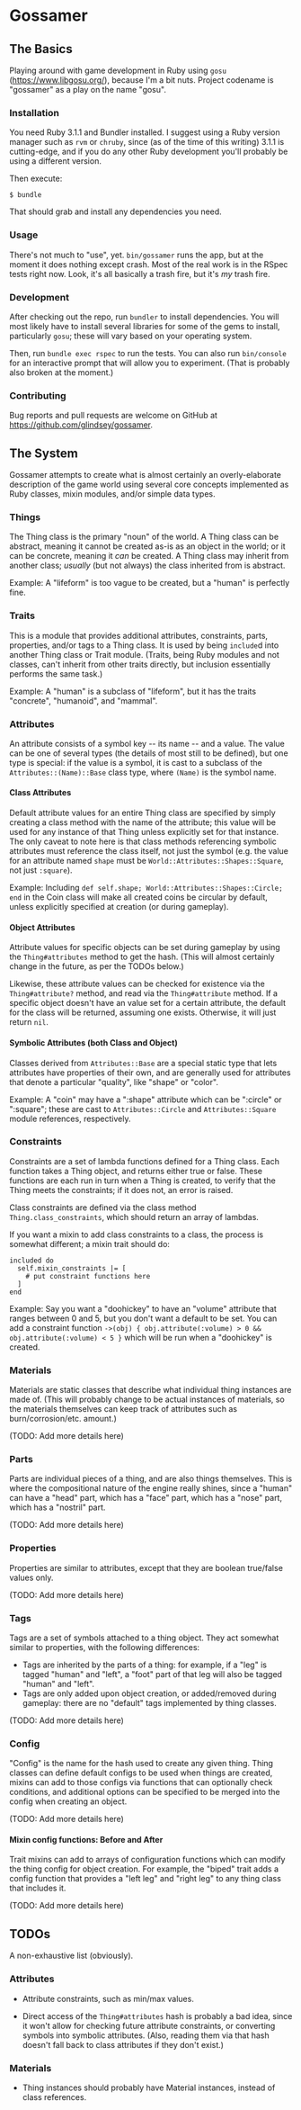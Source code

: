 # Gossamer

## The Basics

Playing around with game development in Ruby using `gosu` (https://www.libgosu.org/), because I'm a bit nuts. Project codename is "gossamer" as a play on the name "gosu".

### Installation

You need Ruby 3.1.1 and Bundler installed. I suggest using a Ruby version manager such as `rvm` or `chruby`, since (as of the time of this writing) 3.1.1 is cutting-edge, and if you do any other Ruby development you'll probably be using a different version.

Then execute:

    $ bundle

That should grab and install any dependencies you need.

### Usage

There's not much to "use", yet. `bin/gossamer` runs the app, but at the moment it does nothing except crash. Most of the real work is in the RSpec tests right now. Look, it's all basically a trash fire, but it's *my* trash fire.

### Development

After checking out the repo, run `bundler` to install dependencies. You will most likely have to install several libraries for some of the gems to install, particularly `gosu`; these will vary based on your operating system.

Then, run `bundle exec rspec` to run the tests. You can also run `bin/console` for an interactive prompt that will allow you to experiment. (That is probably also broken at the moment.)

### Contributing

Bug reports and pull requests are welcome on GitHub at https://github.com/glindsey/gossamer.

## The System

Gossamer attempts to create what is almost certainly an overly-elaborate description of the game world using several core concepts implemented as Ruby classes, mixin modules, and/or simple data types.

### Things

The Thing class is the primary "noun" of the world. A Thing class can be abstract, meaning it cannot be created as-is as an object in the world; or it can be concrete, meaning it _can_ be created. A Thing class may inherit from another class; _usually_ (but not always) the class inherited from is abstract. 

Example: A "lifeform" is too vague to be created, but a "human" is perfectly fine.

### Traits

This is a module that provides additional attributes, constraints, parts, properties, and/or tags to a Thing class. It is used by being `include`d into another Thing class or Trait module. (Traits, being Ruby modules and not classes, can't inherit from other traits directly, but inclusion essentially performs the same task.)

Example: A "human" is a subclass of "lifeform", but it has the traits "concrete", "humanoid", and "mammal".

### Attributes

An attribute consists of a symbol key -- its name -- and a value. The value can be one of several types (the details of most still to be defined), but one type is special: if the value is a symbol, it is cast to a subclass of the `Attributes::(Name)::Base` class type, where `(Name)` is the symbol name.

#### Class Attributes

Default attribute values for an entire Thing class are specified by simply creating a class method with the name of the attribute; this value will be used for any instance of that Thing unless explicitly set for that instance. The only caveat to note here is that class methods referencing symbolic attributes must reference the class itself, not just the symbol (e.g. the value for an attribute named `shape` must be `World::Attributes::Shapes::Square`, not just `:square`).

Example: Including `def self.shape; World::Attributes::Shapes::Circle; end` in the Coin class will make all created coins be circular by default, unless explicitly specified at creation (or during gameplay).

#### Object Attributes

Attribute values for specific objects can be set during gameplay by using the `Thing#attributes` method to get the hash. (This will almost certainly change in the future, as per the TODOs below.)

Likewise, these attribute values can be checked for existence via the `Thing#attribute?` method, and read via the `Thing#attribute` method. If a specific object doesn't have an value set for a certain attribute, the default for the class will be returned, assuming one exists. Otherwise, it will just return `nil`.

#### Symbolic Attributes (both Class and Object)

Classes derived from `Attributes::Base` are a special static type that lets attributes have properties of their own, and are generally used for attributes that denote a particular "quality", like "shape" or "color".

Example: A "coin" may have a ":shape" attribute which can be ":circle" or ":square"; these are cast to `Attributes::Circle` and `Attributes::Square` module references, respectively.

### Constraints

Constraints are a set of lambda functions defined for a Thing class. Each function takes a Thing object, and returns either true or false. These functions are each run in turn when a Thing is created, to verify that the Thing meets the constraints; if it does not, an error is raised.

Class constraints are defined via the class method `Thing.class_constraints`, which should return an array of lambdas. 

If you want a mixin to add class constraints to a class, the process is somewhat different; a mixin trait should do:

    included do
      self.mixin_constraints |= [
        # put constraint functions here
      ]
    end

Example: Say you want a "doohickey" to have an "volume" attribute that ranges between 0 and 5, but you don't want a default to be set. You can add a constraint function `->(obj) { obj.attribute(:volume) > 0 && obj.attribute(:volume) < 5 }` which will be run when a "doohickey" is created.

### Materials

Materials are static classes that describe what individual thing instances are made of. (This will probably change to be actual instances of materials, so the materials themselves can keep track of attributes such as burn/corrosion/etc. amount.)

(TODO: Add more details here)

### Parts

Parts are individual pieces of a thing, and are also things themselves. This is where the compositional nature of the engine really shines, since a "human" can have a "head" part, which has a "face" part, which has a "nose" part, which has a "nostril" part.

(TODO: Add more details here)

### Properties

Properties are similar to attributes, except that they are boolean true/false values only.

(TODO: Add more details here)

### Tags

Tags are a set of symbols attached to a thing object. They act somewhat similar to properties, with the following differences:

- Tags are inherited by the parts of a thing: for example, if a "leg" is tagged "human" and "left", a "foot" part of that leg will also be tagged "human" and "left".
- Tags are only added upon object creation, or added/removed during gameplay: there are no "default" tags implemented by thing classes.

(TODO: Add more details here)

### Config

"Config" is the name for the hash used to create any given thing. Thing classes can define default configs to be used when things are created, mixins can add to those configs via functions that can optionally check conditions, and additional options can be specified to be merged into the config when creating an object.

(TODO: Add more details here)

#### Mixin config functions: Before and After

Trait mixins can add to arrays of configuration functions which can modify the thing config for object creation. For example, the "biped" trait adds a config function that provides a "left leg" and "right leg" to any thing class that includes it.

(TODO: Add more details here)

## TODOs

A non-exhaustive list (obviously).

### Attributes

- Attribute constraints, such as min/max values.

- Direct access of the `Thing#attributes` hash is probably a bad idea, since it won't allow for checking future attribute constraints, or converting symbols into symbolic attributes. (Also, reading them via that hash doesn't fall back to class attributes if they don't exist.)

### Materials

- Thing instances should probably have Material instances, instead of class references.
 
